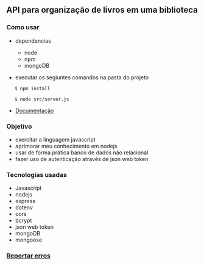## API para organização de livros em uma biblioteca

   ### Como usar
   -  dependencias
      - node
      - npm
      - mongoDB

   - executar os segiuntes comandos na pasta do projeto
   ```
      $ npm install

      $ node src/server.js
   ```
   - <a href="https://github.com/eduardosdl/primeiraAPI/wiki"> Documentação </a>

   ### Objetivo
   - exercitar a linguagem javascript
   - aprimorar meu conhecimento em nodejs
   - usar de forma prática banco de dados não relacional
   - fazer uso de autenticação através de json web token

   ### Tecnologias usadas
   - Javascript
   - nodejs
   - express
   - dotenv
   - cors
   - bcrypt
   - json web token
   - mongoDB
   - mongoose

   ### <a href="https://github.com/eduardosdl/primeiraAPI/issues"> Reportar erros </a>